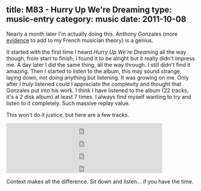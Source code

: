 title: M83 - Hurry Up We're Dreaming
type: music-entry
category: music
date: 2011-10-08
---

Nearly a month later I'm actually doing this. Anthony Gonzales (more [evidence][m83] to add to my French musician theory) is a genius.

It started with the first time I heard *Hurry Up We're Dreaming* all the way though, from start to finish; I found it to be alright but it really didn't impress me. A day later I did the same thing, all the way through. I still didn't find it amazing. Then I started to listen to the album, this may sound strange, laying down, not doing anything but listening. It was
growing on me. Only after I _truly_ listened could I appreciate the complexity and thought that Gonzales put into his work. I think I have listened to the album (22 tracks, it's a 2 disk album) at least 7 times. I always find myself wanting to try and listen to it completely. Such massive replay value.

This won't do it justice, but here are a few tracks.

<iframe src="http://soundowl.com/embed/1llq" width="413" height="33" frameborder="0" scrolling="no"><a href="http://soundowl.com/track/1llq/m83-intro-feat-zola-jesus">Download M83 Intro (feat. Zola Jesus)</a></iframe><br/>

<iframe src="http://soundowl.com/embed/1llz" width="413" height="33" frameborder="0" scrolling="no"><a href="http://soundowl.com/track/1llz/m83-reunion">Download M83 Reunion</a></iframe><br/>

<iframe src="http://soundowl.com/embed/1lm1" width="413" height="33" frameborder="0" scrolling="no"><a href="http://soundowl.com/track/1lm1/m83-wait">Download M83 Wait</a></iframe><br/>

<iframe src="http://soundowl.com/embed/1lm5" width="413" height="33" frameborder="0" scrolling="no"><a href="http://soundowl.com/track/1lm5/m83-claudia-lewis">Download M83 Claudia Lewis</a></iframe><br>

Context makes all the difference. Sit down and listen... if you have the time.

[m83]:http://en.wikipedia.org/wiki/M83_(band)
